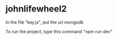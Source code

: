 # johnlifewheel2


In the file "key.js", put the url mongodb


To run the project, type this command "npm run dev"
